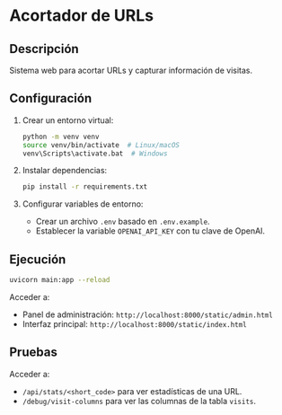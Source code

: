 # Acortador de URLs

## Descripción

Sistema web para acortar URLs y capturar información de visitas.

## Configuración

1.  Crear un entorno virtual:

    ```bash
    python -m venv venv
    source venv/bin/activate  # Linux/macOS
    venv\Scripts\activate.bat  # Windows
    ```
2.  Instalar dependencias:

    ```bash
    pip install -r requirements.txt
    ```
3.  Configurar variables de entorno:

    -   Crear un archivo `.env` basado en `.env.example`.
    -   Establecer la variable `OPENAI_API_KEY` con tu clave de OpenAI.

## Ejecución

```bash
uvicorn main:app --reload
```

Acceder a:

-   Panel de administración: `http://localhost:8000/static/admin.html`
-   Interfaz principal: `http://localhost:8000/static/index.html`

## Pruebas

Acceder a:

-   `/api/stats/<short_code>` para ver estadísticas de una URL.
-   `/debug/visit-columns` para ver las columnas de la tabla `visits`.
